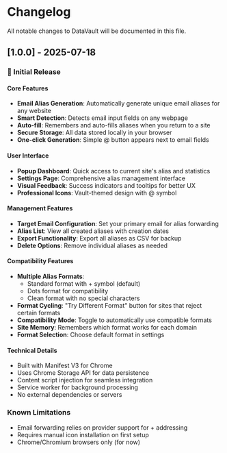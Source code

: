 # Changelog

All notable changes to DataVault will be documented in this file.

## [1.0.0] - 2025-07-18

### 🎉 Initial Release

#### Core Features
- **Email Alias Generation**: Automatically generate unique email aliases for any website
- **Smart Detection**: Detects email input fields on any webpage
- **Auto-fill**: Remembers and auto-fills aliases when you return to a site
- **Secure Storage**: All data stored locally in your browser
- **One-click Generation**: Simple @ button appears next to email fields

#### User Interface
- **Popup Dashboard**: Quick access to current site's alias and statistics
- **Settings Page**: Comprehensive alias management interface
- **Visual Feedback**: Success indicators and tooltips for better UX
- **Professional Icons**: Vault-themed design with @ symbol

#### Management Features
- **Target Email Configuration**: Set your primary email for alias forwarding
- **Alias List**: View all created aliases with creation dates
- **Export Functionality**: Export all aliases as CSV for backup
- **Delete Options**: Remove individual aliases as needed

#### Compatibility Features
- **Multiple Alias Formats**: 
  - Standard format with + symbol (default)
  - Dots format for compatibility
  - Clean format with no special characters
- **Format Cycling**: "Try Different Format" button for sites that reject certain formats
- **Compatibility Mode**: Toggle to automatically use compatible formats
- **Site Memory**: Remembers which format works for each domain
- **Format Selection**: Choose default format in settings

#### Technical Details
- Built with Manifest V3 for Chrome
- Uses Chrome Storage API for data persistence
- Content script injection for seamless integration
- Service worker for background processing
- No external dependencies or servers

### Known Limitations
- Email forwarding relies on provider support for + addressing
- Requires manual icon installation on first setup
- Chrome/Chromium browsers only (for now)